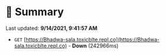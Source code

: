 # 📖 Summary
Last updated: **9/14/2021, 9:41:57 AM**

- `GET` [https://Bhadwa-sala.toxicblte.repl.co](https://Bhadwa-sala.toxicblte.repl.co) - **Down** (242966ms)
